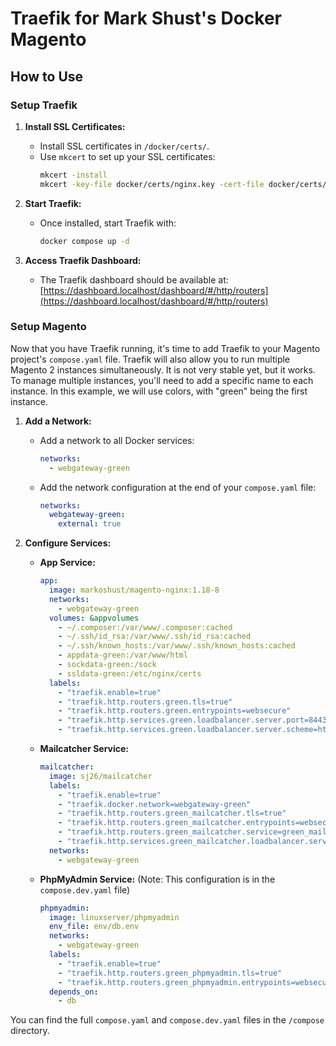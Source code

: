 # Traefik for Mark Shust's Docker Magento

## How to Use

### Setup Traefik

1. **Install SSL Certificates:**
   - Install SSL certificates in `/docker/certs/`.
   - Use `mkcert` to set up your SSL certificates:
     ```sh
     mkcert -install
     mkcert -key-file docker/certs/nginx.key -cert-file docker/certs/nginx.crt localhost
     ```

2. **Start Traefik:**
   - Once installed, start Traefik with:
     ```sh
     docker compose up -d
     ```

3. **Access Traefik Dashboard:**
   - The Traefik dashboard should be available at: [https://dashboard.localhost/dashboard/#/http/routers](https://dashboard.localhost/dashboard/#/http/routers)

### Setup Magento

Now that you have Traefik running, it's time to add Traefik to your Magento project's `compose.yaml` file. Traefik will also allow you to run multiple Magento 2 instances simultaneously. It is not very stable yet, but it works. To manage multiple instances, you'll need to add a specific name to each instance. In this example, we will use colors, with "green" being the first instance.

1. **Add a Network:**
   - Add a network to all Docker services:
     ```yaml
     networks:
       - webgateway-green
     ```

   - Add the network configuration at the end of your `compose.yaml` file:
     ```yaml
     networks:
       webgateway-green:
         external: true
     ```

2. **Configure Services:**

   - **App Service:**
     ```yaml
     app:
       image: markoshust/magento-nginx:1.18-8
       networks:
         - webgateway-green
       volumes: &appvolumes
         - ~/.composer:/var/www/.composer:cached
         - ~/.ssh/id_rsa:/var/www/.ssh/id_rsa:cached
         - ~/.ssh/known_hosts:/var/www/.ssh/known_hosts:cached
         - appdata-green:/var/www/html
         - sockdata-green:/sock
         - ssldata-green:/etc/nginx/certs
       labels:
         - "traefik.enable=true"
         - "traefik.http.routers.green.tls=true"
         - "traefik.http.routers.green.entrypoints=websecure"
         - "traefik.http.services.green.loadbalancer.server.port=8443"
         - "traefik.http.services.green.loadbalancer.server.scheme=https"
     ```

   - **Mailcatcher Service:**
     ```yaml
     mailcatcher:
       image: sj26/mailcatcher
       labels:
         - "traefik.enable=true"
         - "traefik.docker.network=webgateway-green"
         - "traefik.http.routers.green_mailcatcher.tls=true"
         - "traefik.http.routers.green_mailcatcher.entrypoints=websecure"
         - "traefik.http.routers.green_mailcatcher.service=green_mailcatcher"
         - "traefik.http.services.green_mailcatcher.loadbalancer.server.port=1080"
       networks:
         - webgateway-green
     ```

   - **PhpMyAdmin Service:** (Note: This configuration is in the `compose.dev.yaml` file)
     ```yaml
     phpmyadmin:
       image: linuxserver/phpmyadmin
       env_file: env/db.env
       networks:
         - webgateway-green
       labels:
         - "traefik.enable=true"
         - "traefik.http.routers.green_phpmyadmin.tls=true"
         - "traefik.http.routers.green_phpmyadmin.entrypoints=websecure"
       depends_on:
         - db
     ```

You can find the full `compose.yaml` and `compose.dev.yaml` files in the `/compose` directory.
